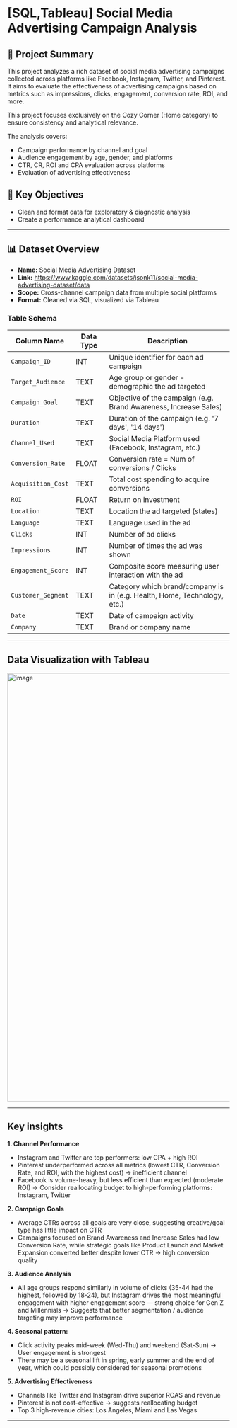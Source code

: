 
# [SQL,Tableau] Social Media Advertising Campaign Analysis

## 📝 Project Summary

This project analyzes a rich dataset of social media advertising campaigns collected across platforms like Facebook, Instagram, Twitter, and Pinterest. It aims to evaluate the effectiveness of advertising campaigns based on metrics such as impressions, clicks, engagement, conversion rate, ROI, and more.

This project focuses exclusively on the Cozy Corner (Home category) to ensure consistency and analytical relevance.

The analysis covers:
- Campaign performance by channel and goal
- Audience engagement by age, gender, and platforms
- CTR, CR, ROI and CPA evaluation across platforms
- Evaluation of advertising effectiveness

## 🎯 Key Objectives

- Clean and format data for exploratory & diagnostic analysis
- Create a performance analytical dashboard
  
---

## 📊 Dataset Overview

- **Name:** Social Media Advertising Dataset
- **Link:** https://www.kaggle.com/datasets/jsonk11/social-media-advertising-dataset/data
- **Scope:** Cross-channel campaign data from multiple social platforms 
- **Format:** Cleaned via SQL, visualized via Tableau

### Table Schema

| Column Name         | Data Type | Description                                                                |
|---------------------|-----------|----------------------------------------------------------------------------|
| `Campaign_ID`       | INT       | Unique identifier for each ad campaign                                     |
| `Target_Audience`   | TEXT      | Age group or gender - demographic the ad targeted                          |
| `Campaign_Goal`     | TEXT      | Objective of the campaign (e.g.  Brand Awareness, Increase Sales)          |
| `Duration`          | TEXT      | Duration of the campaign (e.g.  '7 days', '14 days')                       |
| `Channel_Used`      | TEXT      | Social Media Platform used (Facebook, Instagram, etc.)                     |
| `Conversion_Rate`   | FLOAT     | Conversion rate = Num of conversions / Clicks                              |
| `Acquisition_Cost`  | TEXT      | Total cost spending to acquire conversions                                 |
| `ROI`               | FLOAT     | Return on investment                                                       |
| `Location`          | TEXT      | Location the ad targeted (states)                                          |
| `Language`          | TEXT      | Language used in the ad                                                    |
| `Clicks`            | INT       | Number of ad clicks                                                        |
| `Impressions`       | INT       | Number of times the ad was shown                                           |
| `Engagement_Score`  | INT       | Composite score measuring user interaction with the ad                     |
| `Customer_Segment`  | TEXT      | Category which brand/company is in (e.g. Health, Home, Technology, etc.)   |
| `Date`              | TEXT      | Date of campaign activity                                                  |
| `Company`           | TEXT      | Brand or company name                                                      |

---
## Data Visualization with Tableau

<img width="968" alt="image" src="https://github.com/user-attachments/assets/66489529-c24e-4c32-a79c-c96c8962d3b1" />

---

## Key insights
**1. Channel Performance**
- Instagram and Twitter are top performers: low CPA + high ROI
- Pinterest underperformed across all metrics (lowest CTR, Conversion Rate, and ROI, with the highest cost) → inefficient channel
- Facebook is volume-heavy, but less efficient than expected (moderate ROI)
→ Consider reallocating budget to high-performing platforms: Instagram, Twitter

**2. Campaign Goals**
- Average CTRs across all goals are very close, suggesting creative/goal type has little impact on CTR
- Campaigns focused on Brand Awareness and Increase Sales had low Conversion Rate, while strategic goals like Product Launch and Market Expansion converted better despite lower CTR → high conversion quality

**3. Audience Analysis**
- All age groups respond similarly in volume of clicks (35-44 had the highest, followed by 18-24), but Instagram drives the most meaningful engagement with higher engagement score — strong choice for Gen Z and Millennials
→ Suggests that better segmentation / audience targeting may improve performance

**4. Seasonal pattern:**
- Click activity peaks mid-week (Wed-Thu) and weekend (Sat-Sun) → User engagement is strongest 
- There may be a seasonal lift in spring, early summer and the end of year, which could possibly considered for seasonal promotions

**5. Advertising Effectiveness**
- Channels like Twitter and Instagram drive superior ROAS and revenue
- Pinterest is not cost-effective → suggests reallocating budget
- Top 3 high-revenue cities: Los Angeles, Miami and Las Vegas

---
